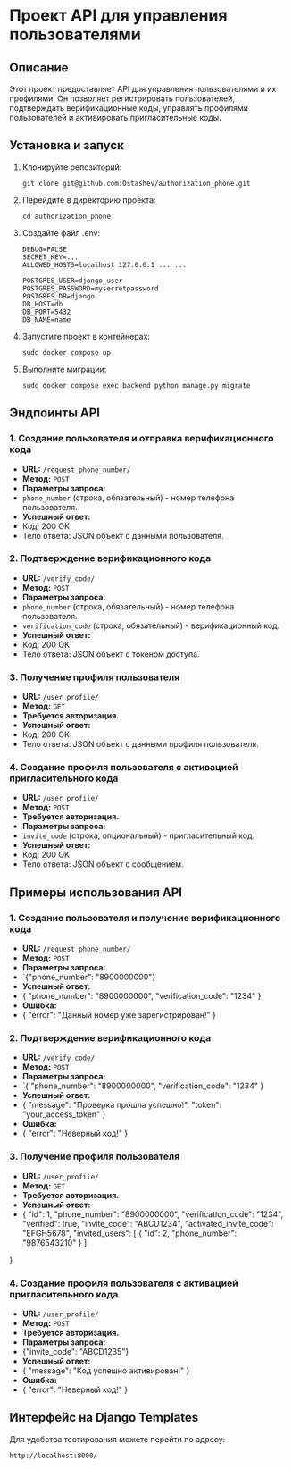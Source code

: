 # Проект API для управления пользователями

## Описание

Этот проект предоставляет API для управления пользователями и их профилями. Он позволяет регистрировать пользователей, подтверждать верификационные коды, управлять профилями пользователей и активировать пригласительные коды.

## Установка и запуск

1. Клонируйте репозиторий:
   ```
   git clone git@github.com:Ostashev/authorization_phone.git
   ```
2. Перейдите в директорию проекта:
   ```
   cd authorization_phone
   ```
3. Создайте файл .env:
   ```
   DEBUG=FALSE
   SECRET_KEY=...
   ALLOWED_HOSTS=localhost 127.0.0.1 ... ...

   POSTGRES_USER=django_user
   POSTGRES_PASSWORD=mysecretpassword
   POSTGRES_DB=django
   DB_HOST=db
   DB_PORT=5432
   DB_NAME=name
   ```
4. Запустите проект в контейнерах:
   ```
   sudo docker compose up
   ```
5. Выполните миграции:
   ```
   sudo docker compose exec backend python manage.py migrate
   ```

## Эндпоинты API

### 1. Создание пользователя и отправка верификационного кода

- **URL:** `/request_phone_number/`
- **Метод:** `POST`
- **Параметры запроса:**
- `phone_number` (строка, обязательный) - номер телефона пользователя.
- **Успешный ответ:**
- Код: 200 OK
- Тело ответа: JSON объект с данными пользователя.

### 2. Подтверждение верификационного кода

- **URL:** `/verify_code/`
- **Метод:** `POST`
- **Параметры запроса:**
- `phone_number` (строка, обязательный) - номер телефона пользователя.
- `verification_code` (строка, обязательный) - верификационный код.
- **Успешный ответ:**
- Код: 200 OK
- Тело ответа: JSON объект с токеном доступа.

### 3. Получение профиля пользователя

- **URL:** `/user_profile/`
- **Метод:** `GET`
- **Требуется авторизация.**
- **Успешный ответ:**
- Код: 200 OK
- Тело ответа: JSON объект с данными профиля пользователя.

### 4. Создание профиля пользователя с активацией пригласительного кода

- **URL:** `/user_profile/`
- **Метод:** `POST`
- **Требуется авторизация.**
- **Параметры запроса:**
- `invite_code` (строка, опциональный) - пригласительный код.
- **Успешный ответ:**
- Код: 200 OK
- Тело ответа: JSON объект с сообщением.

## Примеры использования API

### 1. Создание пользователя и получение верификационного кода

- **URL:** `/request_phone_number/`
- **Метод:** `POST`
- **Параметры запроса:**
- `{"phone_number": "8900000000"}
- **Успешный ответ:**
- {
  "phone_number": "8900000000",
  "verification_code": "1234"
  }
- **Ошибка:**
- {
  "error": "Данный номер уже зарегистрирован!"
  }

### 2. Подтверждение верификационного кода

- **URL:** `/verify_code/`
- **Метод:** `POST`
- **Параметры запроса:**
- `{
  "phone_number": "8900000000",
  "verification_code": "1234"
   }
- **Успешный ответ:**
- {
  "message": "Проверка прошла успешно!",
  "token": "your_access_token"
  }
- **Ошибка:**
- {
  "error": "Неверный код!"
  }

### 3. Получение профиля пользователя

- **URL:** `/user_profile/`
- **Метод:** `GET`
- **Требуется авторизация.**
- **Успешный ответ:**
- {
  "id": 1,
  "phone_number": "8900000000",
  "verification_code": "1234",
  "verified": true,
  "invite_code": "ABCD1234",
  "activated_invite_code": "EFGH5678",
  "invited_users": [
    {
      "id": 2,
      "phone_number": "9876543210"
    }
  ]

}

### 4. Создание профиля пользователя с активацией пригласительного кода

- **URL:** `/user_profile/`
- **Метод:** `POST`
- **Требуется авторизация.**
- **Параметры запроса:**
- {"invite_code": "ABCD1235"}
- **Успешный ответ:**
- {
  "message": "Код успешно активирован!"
  }
- **Ошибка:**
- {
  "error": "Неверный код!"
  }

## Интерфейс на Django Templates

Для удобства тестирования можете перейти по адресу:
```
http://localhost:8000/
```

